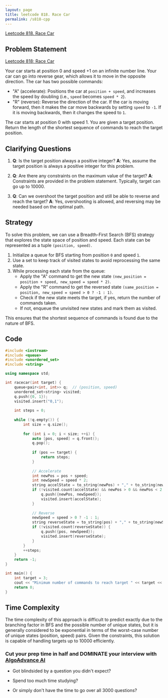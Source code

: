 ```yaml
---
layout: page
title: leetcode 818. Race Car
permalink: /s818-cpp
---
```

[Leetcode 818. Race Car](https://algoadvance.github.io/algoadvance/l818)
## Problem Statement

[Leetcode 818: Race Car](https://leetcode.com/problems/race-car/)

Your car starts at position 0 and speed +1 on an infinite number line. Your car can go into reverse gear, which allows it to move in the opposite direction. The car has two possible commands:

- "A" (accelerate): Positions the car at `position + speed`, and increases the speed by doubling (i.e., `speed` becomes `speed * 2`).
- "R" (reverse): Reverse the direction of the car. If the car is moving forward, then it makes the car move backwards by setting `speed` to `-1`. If it is moving backwards, then it changes the speed to `1`.

The car starts at position 0 with speed 1. You are given a target position. Return the length of the shortest sequence of commands to reach the target position.

## Clarifying Questions

1. **Q**: Is the target position always a positive integer?
   **A**: Yes, assume the target position is always a positive integer for this problem.

2. **Q**: Are there any constraints on the maximum value of the target?
   **A**: Constraints are provided in the problem statement. Typically, target can go up to 10000.

3. **Q**: Can we overshoot the target position and still be able to reverse and reach the target?
   **A**: Yes, overshooting is allowed, and reversing may be needed based on the optimal path.

## Strategy

To solve this problem, we can use a Breadth-First Search (BFS) strategy that explores the state space of position and speed. Each state can be represented as a tuple `(position, speed)`. 

1. Initialize a queue for BFS starting from position `0` and speed `1`.
2. Use a set to keep track of visited states to avoid reprocessing the same state.
3. While processing each state from the queue:
   - Apply the "A" command to get the new state `(new_position = position + speed, new_speed = speed * 2)`.
   - Apply the "R" command to get the reversed state `(same_position = position, new_speed = speed > 0 ? -1 : 1)`.
   - Check if the new state meets the target, if yes, return the number of commands taken.
   - If not, enqueue the unvisited new states and mark them as visited.
  
This ensures that the shortest sequence of commands is found due to the nature of BFS.

## Code

```cpp
#include <iostream>
#include <queue>
#include <unordered_set>
#include <string>

using namespace std;

int racecar(int target) {
    queue<pair<int, int>> q;  // (position, speed)
    unordered_set<string> visited;
    q.push({0, 1});
    visited.insert("0,1");
    
    int steps = 0;
    
    while (!q.empty()) {
        int size = q.size();
        
        for (int i = 0; i < size; ++i) {
            auto [pos, speed] = q.front();
            q.pop();
            
            if (pos == target) {
                return steps;
            }
            
            // Accelerate
            int newPos = pos + speed;
            int newSpeed = speed * 2;
            string accelState = to_string(newPos) + "," + to_string(newSpeed);
            if (!visited.count(accelState) && newPos > 0 && newPos < 2 * target) {
                q.push({newPos, newSpeed});
                visited.insert(accelState);
            }
            
            // Reverse
            newSpeed = speed > 0 ? -1 : 1;
            string reverseState = to_string(pos) + "," + to_string(newSpeed);
            if (!visited.count(reverseState)) {
                q.push({pos, newSpeed});
                visited.insert(reverseState);
            }
        }
        ++steps;
    }
    return -1;
}

int main() {
    int target = 3;
    cout << "Minimum number of commands to reach target " << target << " is: " << racecar(target) << endl;
    return 0;
}
```

## Time Complexity

The time complexity of this approach is difficult to predict exactly due to the branching factor in BFS and the possible number of unique states, but it is generally considered to be exponential in terms of the worst-case number of unique states (position, speed) pairs. Given the constraints, this solution is capable of handling targets up to 10000 efficiently.


### Cut your prep time in half and DOMINATE your interview with [AlgoAdvance AI](https://algoAdvance.com)

- Got blindsided by a question you didn't expect?

- Spend too much time studying?

- Or simply don't have the time to go over all 3000 questions?

